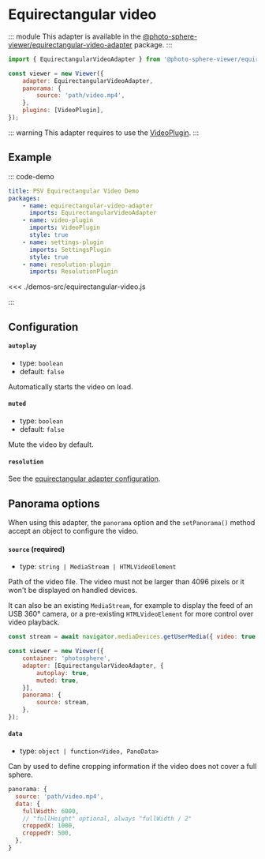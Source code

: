 # Equirectangular video

<Badges module="equirectangular-video-adapter"/>

::: module
This adapter is available in the [@photo-sphere-viewer/equirectangular-video-adapter](https://www.npmjs.com/package/@photo-sphere-viewer/equirectangular-video-adapter) package.
:::

```js
import { EquirectangularVideoAdapter } from '@photo-sphere-viewer/equirectangular-video-adapter';

const viewer = new Viewer({
    adapter: EquirectangularVideoAdapter,
    panorama: {
        source: 'path/video.mp4',
    },
    plugins: [VideoPlugin],
});
```

::: warning
This adapter requires to use the [VideoPlugin](../../plugins/video.md).
:::

## Example

::: code-demo

```yaml
title: PSV Equirectangular Video Demo
packages:
    - name: equirectangular-video-adapter
      imports: EquirectangularVideoAdapter
    - name: video-plugin
      imports: VideoPlugin
      style: true
    - name: settings-plugin
      imports: SettingsPlugin
      style: true
    - name: resolution-plugin
      imports: ResolutionPlugin
```

<<< ./demos-src/equirectangular-video.js

:::

## Configuration

#### `autoplay`

-   type: `boolean`
-   default: `false`

Automatically starts the video on load.

#### `muted`

-   type: `boolean`
-   default: `false`

Mute the video by default.

#### `resolution`

See the [equirectangular adapter configuration](./equirectangular.md#resolution).

## Panorama options

When using this adapter, the `panorama` option and the `setPanorama()` method accept an object to configure the video.

#### `source` (required)

-   type: `string | MediaStream | HTMLVideoElement`

Path of the video file. The video must not be larger than 4096 pixels or it won't be displayed on handled devices.

It can also be an existing `MediaStream`, for example to display the feed of an USB 360° camera, or a pre-existing `HTMLVideoElement` for more control over video playback.

```js
const stream = await navigator.mediaDevices.getUserMedia({ video: true });

const viewer = new Viewer({
    container: 'photosphere',
    adapter: [EquirectangularVideoAdapter, {
        autoplay: true,
        muted: true,
    }],
    panorama: {
        source: stream,
    },
});
```

#### `data`

-   type: `object | function<Video, PanoData>`

Can by used to define cropping information if the video does not cover a full sphere.

```js
panorama: {
  source: 'path/video.mp4',
  data: {
    fullWidth: 6000,
    // "fullHeight" optional, always "fullWidth / 2"
    croppedX: 1000,
    croppedY: 500,
  },
}
```
